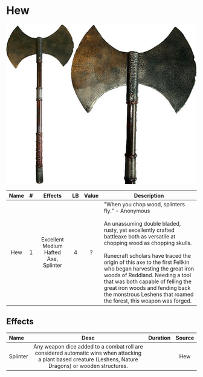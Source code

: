 # Hew

![Copyright](Hew.png)

| Name | # |                Effects                | LB | Value | Description                                                                                                                                                                                                                                                                                                                                                                                                                                                                                        |
| :--: | :-: | :-----------------------------------: | :-: | :---: | -------------------------------------------------------------------------------------------------------------------------------------------------------------------------------------------------------------------------------------------------------------------------------------------------------------------------------------------------------------------------------------------------------------------------------------------------------------------------------------------------- |
| Hew | 1 | Excellent Medium Hafted Axe, Splinter | 4 |   ?   | "When you chop wood, splinters fly."  - Anonymous<br /><br />An unassuming double bladed, rusty, yet excellently crafted battleaxe both as versatile at chopping wood as chopping skulls.<br /><br />Runecraft scholars have traced the origin of this axe to the first Fellkin who began harvesting the great iron woods of Reddland. Needing a tool that was both capable of felling the great iron woods and fending back the monstrous Leshens that roamed the forest, this weapon was forged. |

## Effects

| Name     |                                                                            Desc                                                                            | Duration | Source |
| :------- | :--------------------------------------------------------------------------------------------------------------------------------------------------------: | :------: | :----: |
| Splinter | Any weapon dice added to a combat roll are considered automatic wins when attacking a plant based creature (Leshens, Nature Dragons) or wooden structures. |          |  Hew  |
